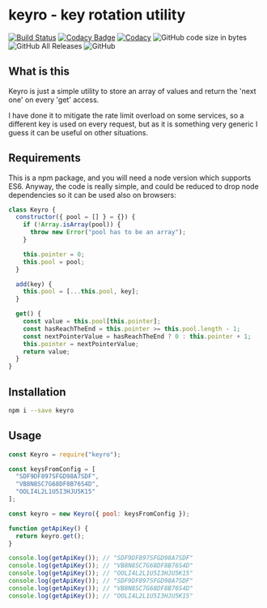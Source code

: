 # keyro - key rotation utility

[![Build Status](https://travis-ci.org/agm-dev/keyro.svg?branch=master)](https://travis-ci.org/agm-dev/keyro)
[![Codacy Badge](https://api.codacy.com/project/badge/Grade/6ca1e22946014852a349c0155fa88cc9)](https://www.codacy.com/manual/agm-dev/keyro?utm_source=github.com&amp;utm_medium=referral&amp;utm_content=agm-dev/keyro&amp;utm_campaign=Badge_Grade)
[![Codacy](https://api.codacy.com/project/badge/coverage/6ca1e22946014852a349c0155fa88cc9)](https://www.codacy.com/app/codacy/node-codacy-coverage)
![GitHub code size in bytes](https://img.shields.io/github/languages/code-size/agm-dev/keyro)
![GitHub All Releases](https://img.shields.io/github/downloads/agm-dev/keyro/total)
![GitHub](https://img.shields.io/github/license/agm-dev/keyro)

## What is this

Keyro is just a simple utility to store an array of values and return the 'next one' on every 'get' access.

I have done it to mitigate the rate limit overload on some services, so a different key is used on every request, but as it is something very generic I guess it can be useful on other situations.

## Requirements

This is a npm package, and you will need a node version which supports ES6. Anyway, the code is really simple, and could be reduced to drop node dependencies so it can be used also on browsers:

```javascript
class Keyro {
  constructor({ pool = [] } = {}) {
    if (!Array.isArray(pool)) {
      throw new Error("pool has to be an array");
    }

    this.pointer = 0;
    this.pool = pool;
  }

  add(key) {
    this.pool = [...this.pool, key];
  }

  get() {
    const value = this.pool[this.pointer];
    const hasReachTheEnd = this.pointer >= this.pool.length - 1;
    const nextPointerValue = hasReachTheEnd ? 0 : this.pointer + 1;
    this.pointer = nextPointerValue;
    return value;
  }
}
```

## Installation

```bash
npm i --save keyro
```

## Usage

```javascript
const Keyro = require("keyro");

const keysFromConfig = [
  "SDF9DF897SFGD98A7SDF",
  "VB8N8SC7G68DF8B76S4D",
  "OOLI4L2L1U5I3HJU5K15"
];

const keyro = new Keyro({ pool: keysFromConfig });

function getApiKey() {
  return keyro.get();
}

console.log(getApiKey()); // "SDF9DF897SFGD98A7SDF"
console.log(getApiKey()); // "VB8N8SC7G68DF8B76S4D"
console.log(getApiKey()); // "OOLI4L2L1U5I3HJU5K15"
console.log(getApiKey()); // "SDF9DF897SFGD98A7SDF"
console.log(getApiKey()); // "VB8N8SC7G68DF8B76S4D"
console.log(getApiKey()); // "OOLI4L2L1U5I3HJU5K15"
```
